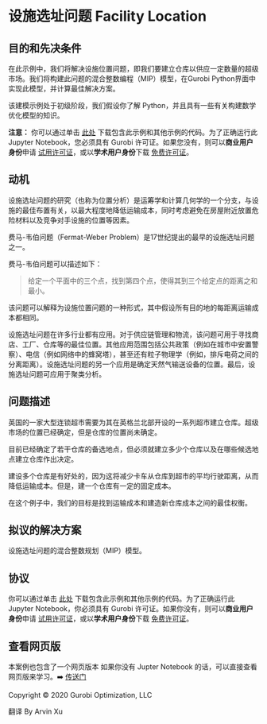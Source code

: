 # 设施选址问题 Facility Location

## 目的和先决条件

在此示例中，我们将解决设施位置问题，即我们要建立仓库以供应一定数量的超级市场。我们将构建此问题的混合整数编程（MIP）模型，在Gurobi Python界面中实现此模型，并计算最佳解决方案。

该建模示例处于初级阶段，我们假设你了解 Python，并且具有一些有关构建数学优化模型的知识。

**注意：** 你可以通过单击 [此处](https://github.com/arvinxx/gurobi-and-mathematical-modeling/archive/master.zip) 下载包含此示例和其他示例的代码。为了正确运行此 Jupyter Notebook，您必须具有 Gurobi 许可证。如果您没有，则可以**商业用户身份**申请 [试用许可证](https://www.gurobi.com/downloads/request-an-evaluation-license/)，或以**学术用户身份**下载 [免费许可证](https://www.gurobi.com/academia/academic-program-and-licenses)。


## 动机

设施选址问题的研究（也称为位置分析）是运筹学和计算几何学的一个分支，与设施的最佳布置有关，以最大程度地降低运输成本，同时考虑避免在房屋附近放置危险材料以及竞争对手设施的位置等因素。

费马-韦伯问题（Fermat-Weber Problem）是17世纪提出的最早的设施选址问题之一。

费马-韦伯问题可以描述如下：

> 给定一个平面中的三个点，找到第四个点，使得其到三个给定点的距离之和最小。

该问题可以解释为设施位置问题的一种形式，其中假设所有目的地的每距离运输成本都相同。

设施选址问题在许多行业都有应用。对于供应链管理和物流，该问题可用于寻找商店、工厂、仓库等的最佳位置。其他应用范围包括公共政策（例如在城市中安置警察）、电信（例如网络中的蜂窝塔），甚至还有粒子物理学（例如，排斥电荷之间的分离距离）。设施选址问题的另一个应用是确定天然气输送设备的位置。最后，设施选址问题可应用于聚类分析。


## 问题描述

英国的一家大型连锁超市需要为其在英格兰北部开设的一系列超市建立仓库。超级市场的位置已经确定，但是仓库的位置尚未确定。

目前已经确定了若干仓库的备选地点，但必须就建立多少个仓库以及在哪些候选地点建立仓库作出决定。

建设多个仓库是有好处的，因为这将减少卡车从仓库到超市的平均行驶距离，从而降低运输成本。但是，建一个仓库有一定的固定成本。

在这个例子中，我们的目标是找到运输成本和建造新仓库成本之间的最佳权衡。


## 拟议的解决方案

设施选址问题的混合整数规划（MIP）模型。

## 协议

你可以通过单击 [此处](https://github.com/arvinxx/gurobi-and-mathematical-modeling/archive/master.zip) 下载包含此示例和其他示例的代码。为了正确运行此 Jupyter Notebook，你必须具有 Gurobi 许可证。如果你没有，则可以**商业用户身份**申请 [试用许可证](https://www.gurobi.com/downloads/request-an-evaluation-license/)，或以**学术用户身份**下载 [免费许可证](https://www.gurobi.com/academia/academic-program-and-licenses)。

## 查看网页版

本案例也包含了一个网页版本 如果你没有 Jupter Notebook  的话，可以直接查看网页版来学习。➡️ [传送门](https://arvinxx.github.io/gurobi-official-examples/facility-location)

Copyright © 2020 Gurobi Optimization, LLC

翻译 By Arvin Xu